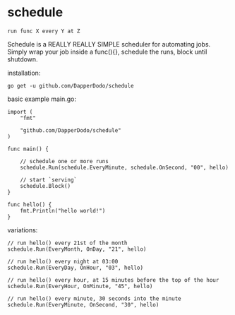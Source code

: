 # schedule

`run func X every Y at Z`

Schedule is a REALLY REALLY SIMPLE scheduler for automating jobs.
Simply wrap your job inside a func(){}, schedule the runs, block until shutdown.


installation:

	go get -u github.com/DapperDodo/schedule


basic example main.go:

	import (
		"fmt"
		
		"github.com/DapperDodo/schedule"
	)
	
	func main() {

		// schedule one or more runs	
		schedule.Run(schedule.EveryMinute, schedule.OnSecond, "00", hello)
	
		// start `serving`
		schedule.Block()
	}
	
	func hello() {
		fmt.Println("hello world!")
	}


variations:

	// run hello() every 21st of the month
	schedule.Run(EveryMonth, OnDay, "21", hello)

	// run hello() every night at 03:00
	schedule.Run(EveryDay, OnHour, "03", hello)

	// run hello() every hour, at 15 minutes before the top of the hour
	schedule.Run(EveryHour, OnMinute, "45", hello)
	
	// run hello() every minute, 30 seconds into the minute
	schedule.Run(EveryMinute, OnSecond, "30", hello)
